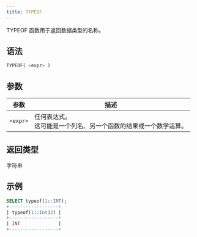```yaml
---
title: TYPEOF
---
```


TYPEOF 函数用于返回数据类型的名称。

## 语法

```sql
TYPEOF( <expr> )
```

## 参数

| 参数        | 描述        |
| ----------- | ----------- |
| `<expr>` | 任何表达式。<br /> 这可能是一个列名、另一个函数的结果或一个数学运算。

## 返回类型

字符串

## 示例

```sql
SELECT typeof(1::INT);
+------------------+
| typeof(1::Int32) |
+------------------+
| INT              |
+------------------+
```